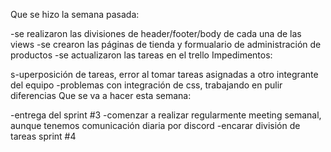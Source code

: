 Que se hizo la semana pasada:

-se realizaron las divisiones de header/footer/body de cada una de las views
-se crearon las páginas de tienda y formualario de administración de productos
-se actualizaron las tareas en el trello
Impedimentos:

s-uperposición de tareas, error al tomar tareas asignadas a otro integrante del equipo
-problemas con integración de css, trabajando en pulir diferencias
Que se va a hacer esta semana:

-entrega del sprint #3
-comenzar a realizar regularmente meeting semanal, aunque tenemos comunicación diaria por discord
-encarar división de tareas sprint #4